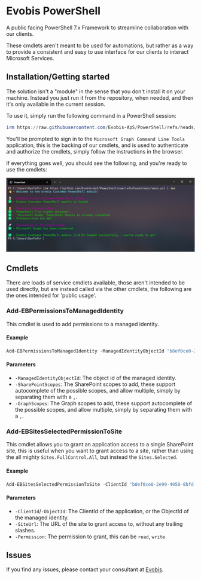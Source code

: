 # Evobis PowerShell

A public facing PowerShell 7.x Framework to streamline collaboration with our clients. 

These cmdlets aren't meant to be used for automations, but rather as a way to provide a consistent and easy to use interface for our clients to interact Microsoft Services.

## Installation/Getting started

The solution isn't a "module" in the sense that you don't install it on your machine. Instead you just run it from the repository, when needed, and then it's only available in the current session.

To use it, simply run the following command in a PowerShell session:

```powershell
irm https://raw.githubusercontent.com/Evobis-ApS/PowerShell/refs/heads/main/main.ps1 | iex
```

You'll be prompted to sign in to the `Microsoft Graph Command Line Tools` application, this is the backing of our cmdlets, and is used to authenticate and authorize the cmdlets, simply follow the instructions in the browser.

If everything goes well, you should see the following, and you're ready to use the cmdlets:

![image](./assets/signed-in.png)

## Cmdlets

There are loads of service cmdlets available, those aren't intended to be used directly, but are instead called via the other cmdlets, the following are the ones intended for 'public usage'.

### Add-EBPermissionsToManagedIdentity

This cmdlet is used to add permissions to a managed identity.

#### Example

```powershell
Add-EBPermissionsToManagedIdentity -ManagedIdentityObjectId "b8ef0ce0-2e99-4950-8bfd-713fb0ce810a" -SharePointScopes Sites.FullControl.All -GraphScopes Directory.Read.All, Mail.Send
```

#### Parameters

- `-ManagedIdentityObjectId`: The object id of the managed identity.
- `-SharePointScopes`: The SharePoint scopes to add, these support autocomplete of the possible scopes, and allow multiple, simply by separating them with a `,`.
- `-GraphScopes`: The Graph scopes to add, these support autocomplete of the possible scopes, and allow multiple, simply by separating them with a `,`.

### Add-EBSitesSelectedPermissionToSite

This cmdlet allows you to grant an application access to a single SharePoint site, this is useful when you want to grant access to a site, rather than using the all mighty `Sites.FullControl.All`, but instead the `Sites.Selected`.

#### Example

```powershell
Add-EBSitesSelectedPermissionToSite -ClientId "b8ef0ce0-2e99-4950-8bfd-713fb0ce810a" -SiteUrl "https://evobisdev.sharepoint.com/sites/DTTest" -Permission read
```

#### Parameters

- `-ClientId`/`-ObjectId`: The ClientId of the application, or the ObjectId of the managed identity.
- `-SiteUrl`: The URL of the site to grant access to, without any trailing slashes.
- `-Permission`: The permission to grant, this can be `read`, `write`

## Issues

If you find any issues, please contact your consultant at [Evobis](https://evobis.dk/om-evobis/our-team/).
